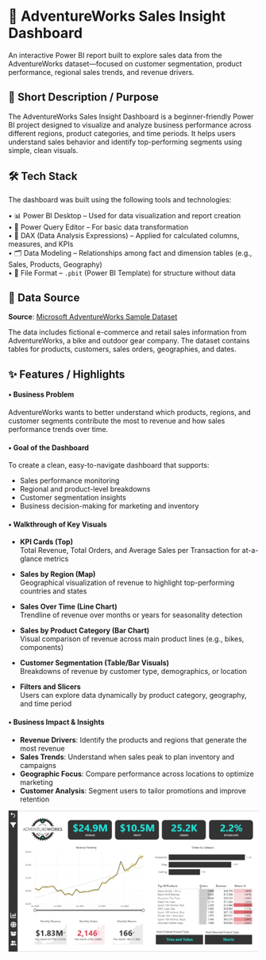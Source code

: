 # 🛒 AdventureWorks Sales Insight Dashboard  
An interactive Power BI report built to explore sales data from the AdventureWorks dataset—focused on customer segmentation, product performance, regional sales trends, and revenue drivers.

## 📝 Short Description / Purpose  
The AdventureWorks Sales Insight Dashboard is a beginner-friendly Power BI project designed to visualize and analyze business performance across different regions, product categories, and time periods. It helps users understand sales behavior and identify top-performing segments using simple, clean visuals.

## 🛠️ Tech Stack  
The dashboard was built using the following tools and technologies:

• 📊 Power BI Desktop – Used for data visualization and report creation  
• 🧹 Power Query Editor – For basic data transformation  
• 🧠 DAX (Data Analysis Expressions) – Applied for calculated columns, measures, and KPIs  
• 🗂️ Data Modeling – Relationships among fact and dimension tables (e.g., Sales, Products, Geography)  
• 📁 File Format – `.pbit` (Power BI Template) for structure without data  

## 📂 Data Source  
**Source**: [Microsoft AdventureWorks Sample Dataset](https://learn.microsoft.com/en-us/sql/samples/adventureworks-install-configure)  

The data includes fictional e-commerce and retail sales information from AdventureWorks, a bike and outdoor gear company. The dataset contains tables for products, customers, sales orders, geographies, and dates.

## ✨ Features / Highlights

#### • Business Problem  
AdventureWorks wants to better understand which products, regions, and customer segments contribute the most to revenue and how sales performance trends over time.

#### • Goal of the Dashboard  
To create a clean, easy-to-navigate dashboard that supports:  
- Sales performance monitoring  
- Regional and product-level breakdowns  
- Customer segmentation insights  
- Business decision-making for marketing and inventory  

#### • Walkthrough of Key Visuals  

- **KPI Cards (Top)**  
  Total Revenue, Total Orders, and Average Sales per Transaction for at-a-glance metrics

- **Sales by Region (Map)**  
  Geographical visualization of revenue to highlight top-performing countries and states

- **Sales Over Time (Line Chart)**  
  Trendline of revenue over months or years for seasonality detection

- **Sales by Product Category (Bar Chart)**  
  Visual comparison of revenue across main product lines (e.g., bikes, components)

- **Customer Segmentation (Table/Bar Visuals)**  
  Breakdowns of revenue by customer type, demographics, or location

- **Filters and Slicers**  
  Users can explore data dynamically by product category, geography, and time period

#### • Business Impact & Insights  

- **Revenue Drivers**: Identify the products and regions that generate the most revenue  
- **Sales Trends**: Understand when sales peak to plan inventory and campaigns  
- **Geographic Focus**: Compare performance across locations to optimize marketing  
- **Customer Analysis**: Segment users to tailor promotions and improve retention  


![Alt Text](https://github.com/Arun-01k/PowerBI/blob/main/Snapshot%20of%20the%20Dashboard.png)
